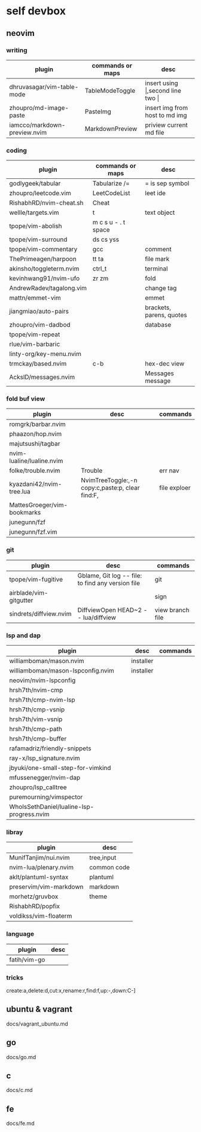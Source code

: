 # self devbox
## neovim
###  writing
| plugin                       | commands or maps | desc                               |
|------------------------------|------------------|------------------------------------|
| dhruvasagar/vim-table-mode   | TableModeToggle  | insert using \|,second line two \| |
| zhoupro/md-image-paste       | PasteImg         | insert img from host to md img     |
| iamcco/markdown-preview.nvim | MarkdownPreview  | priview current md file            |

### coding
| plugin                   | commands or maps    | desc                     |
|--------------------------|---------------------|--------------------------|
| godlygeek/tabular        | Tabularize /=       | = is sep symbol          |
| zhoupro/leetcode.vim     | LeetCodeList        | leet ide                 |
| RishabhRD/nvim-cheat.sh  | Cheat               |                          |
| wellle/targets.vim       | t                   | text object              |
| tpope/vim-abolish        | m c s u - . t space |                          |
| tpope/vim-surround       | ds cs yss           |                          |
| tpope/vim-commentary     | gcc                 | comment                  |
| ThePrimeagen/harpoon     | tt  ta              | file mark                |
| akinsho/toggleterm.nvim  | ctrl_t              | terminal                 |
| kevinhwang91/nvim-ufo    | zr zm               | fold                     |
| AndrewRadev/tagalong.vim |                     | change tag               |
| mattn/emmet-vim          |                     | emmet                    |
| jiangmiao/auto-pairs     |                     | brackets, parens, quotes |
| zhoupro/vim-dadbod       |                     | database                 |
| tpope/vim-repeat         |                     |                          |
| rlue/vim-barbaric        |                     |                          |
| linty-org/key-menu.nvim  |                     |                          |
| trmckay/based.nvim       | c-b                 | hex-dec  view            |
| AckslD/messages.nvim     |                     | Messages message         |




### fold buf view
| plugin                      | desc                                             | commands     |
|-----------------------------|--------------------------------------------------|--------------|
| romgrk/barbar.nvim          |                                                  |              |
| phaazon/hop.nvim            |                                                  |              |
| majutsushi/tagbar           |                                                  |              |
| nvim-lualine/lualine.nvim   |                                                  |              |
| folke/trouble.nvim          | Trouble                                          | err nav      |
| kyazdani42/nvim-tree.lua    | NvimTreeToggle:,-n copy:c,paste:p, clear find:F, | file exploer |
| MattesGroeger/vim-bookmarks |                                                  |              |
| junegunn/fzf                |                                                  |              |
| junegunn/fzf.vim            |                                                  |              |


### git
| plugin                 | desc                                              | commands         |
|------------------------|---------------------------------------------------|------------------|
| tpope/vim-fugitive     | Gblame, Git log -- file: to find any version file | git              |
| airblade/vim-gitgutter |                                                   | sign             |
| sindrets/diffview.nvim | DiffviewOpen HEAD~2 -- lua/diffview               | view branch file |

### lsp and dap

| plugin                                    | desc      | commands |
|-------------------------------------------|-----------|----------|
| williamboman/mason.nvim                   | installer |          |
| williamboman/mason-lspconfig.nvim         | installer |          |
| neovim/nvim-lspconfig                     |           |          |
| hrsh7th/nvim-cmp                          |           |          |
| hrsh7th/cmp-nvim-lsp                      |           |          |
| hrsh7th/cmp-vsnip                         |           |          |
| hrsh7th/vim-vsnip                         |           |          |
| hrsh7th/cmp-path                          |           |          |
| hrsh7th/cmp-buffer                        |           |          |
| rafamadriz/friendly-snippets              |           |          |
| ray-x/lsp_signature.nvim                  |           |          |
| jbyuki/one-small-step-for-vimkind         |           |          |
| mfussenegger/nvim-dap                     |           |          |
| zhoupro/lsp_calltree                      |           |          |
| puremourning/vimspector                   |           |          |
| WhoIsSethDaniel/lualine-lsp-progress.nvim |           |          |




### libray
| plugin                 | desc        |
|------------------------|-------------|
| MunifTanjim/nui.nvim   | tree,input  |
| nvim-lua/plenary.nvim  | common code |
| aklt/plantuml-syntax   | plantuml    |
| preservim/vim-markdown | markdown    |
| morhetz/gruvbox        | theme       |
| RishabhRD/popfix       |             |
| voldikss/vim-floaterm  |             |


### language 
| plugin       | desc |
|--------------|------|
| fatih/vim-go |      |


### tricks


create:a,delete:d,cut:x,rename:r,find:f,up:-,down:C-]

## ubuntu & vagrant
docs/vagrant_ubuntu.md


## go
docs/go.md

## c
docs/c.md

## fe
docs/fe.md

